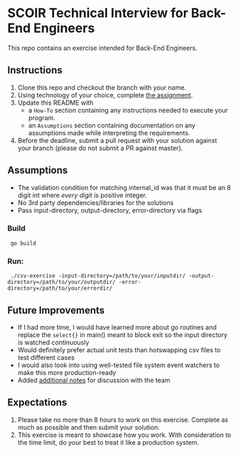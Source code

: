 # SCOIR Technical Interview for Back-End Engineers
This repo contains an exercise intended for Back-End Engineers.

## Instructions
1. Clone this repo and checkout the branch with your name.
1. Using technology of your choice, complete [the assignment](./Assignment.md).
1. Update this README with
    * a `How-To` section containing any instructions needed to execute your program.
    * an `Assumptions` section containing documentation on any assumptions made while interpreting the requirements.
1. Before the deadline, submit a pull request with your solution against your branch (please do not submit a PR against master).

## Assumptions
- The validation condition for matching internal_id was that it must be an 8 digit int where *every digit* is positive integer.
- No 3rd party dependencies/libraries for the solutions
- Pass input-directory, output-directory, error-directory via flags
### Build
```
 go build

```
### Run:
```
 ./csv-exercise -input-directory=/path/to/your/inputdir/ -output-directory=/path/to/your/outputdir/ -error-directory=/path/to/your/errordir/

```
## Future Improvements
 - If I had more time, I would have learned more about go routines and replace the `select{}` in main() meant to block exit so the input directory is watched continuously 
 - Would definitely prefer actual unit tests than hotswapping csv files to test different cases
 - I would also look into using well-tested file system event watchers to make this more production-ready 
 - Added [additional notes](Hindsight.md) for discussion with the team

## Expectations
1. Please take no more than 8 hours to work on this exercise. Complete as much as possible and then submit your solution.
1. This exercise is meant to showcase how you work. With consideration to the time limit, do your best to treat it like a production system.
